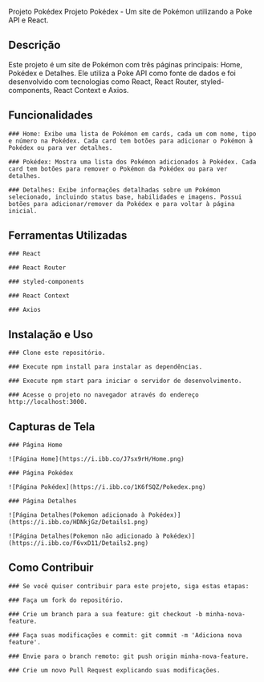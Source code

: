Projeto Pokédex
Projeto Pokédex - Um site de Pokémon utilizando a Poke API e React.

## Descrição

Este projeto é um site de Pokémon com três páginas principais: Home, Pokédex e Detalhes. Ele utiliza a Poke API como fonte de dados e foi desenvolvido com tecnologias como React, React Router, styled-components, React Context e Axios.

## Funcionalidades

	### Home: Exibe uma lista de Pokémon em cards, cada um com nome, tipo e número na Pokédex. Cada card tem botões para adicionar o Pokémon à Pokédex ou para ver detalhes.

	### Pokédex: Mostra uma lista dos Pokémon adicionados à Pokédex. Cada card tem botões para remover o Pokémon da Pokédex ou para ver detalhes.

	### Detalhes: Exibe informações detalhadas sobre um Pokémon selecionado, incluindo status base, habilidades e imagens. Possui botões para adicionar/remover da Pokédex e para voltar à página inicial.

## Ferramentas Utilizadas

	### React

	### React Router

	### styled-components

	### React Context

	### Axios

## Instalação e Uso

	### Clone este repositório.

	### Execute npm install para instalar as dependências.

	### Execute npm start para iniciar o servidor de desenvolvimento.

	### Acesse o projeto no navegador através do endereço http://localhost:3000.

## Capturas de Tela

	### Página Home

	![Página Home](https://i.ibb.co/J7sx9rH/Home.png)

	### Página Pokédex

	![Página Pokédex](https://i.ibb.co/1K6fSQZ/Pokedex.png)

	### Página Detalhes

	![Página Detalhes(Pokemon adicionado à Pokédex)](https://i.ibb.co/HDNkjGz/Details1.png)

	![Página Detalhes(Pokemon não adicionado à Pokédex)](https://i.ibb.co/F6vxD11/Details2.png)

## Como Contribuir

	### Se você quiser contribuir para este projeto, siga estas etapas:

	### Faça um fork do repositório.

	### Crie um branch para a sua feature: git checkout -b minha-nova-feature.

	### Faça suas modificações e commit: git commit -m 'Adiciona nova feature'.

	### Envie para o branch remoto: git push origin minha-nova-feature.

	### Crie um novo Pull Request explicando suas modificações.
